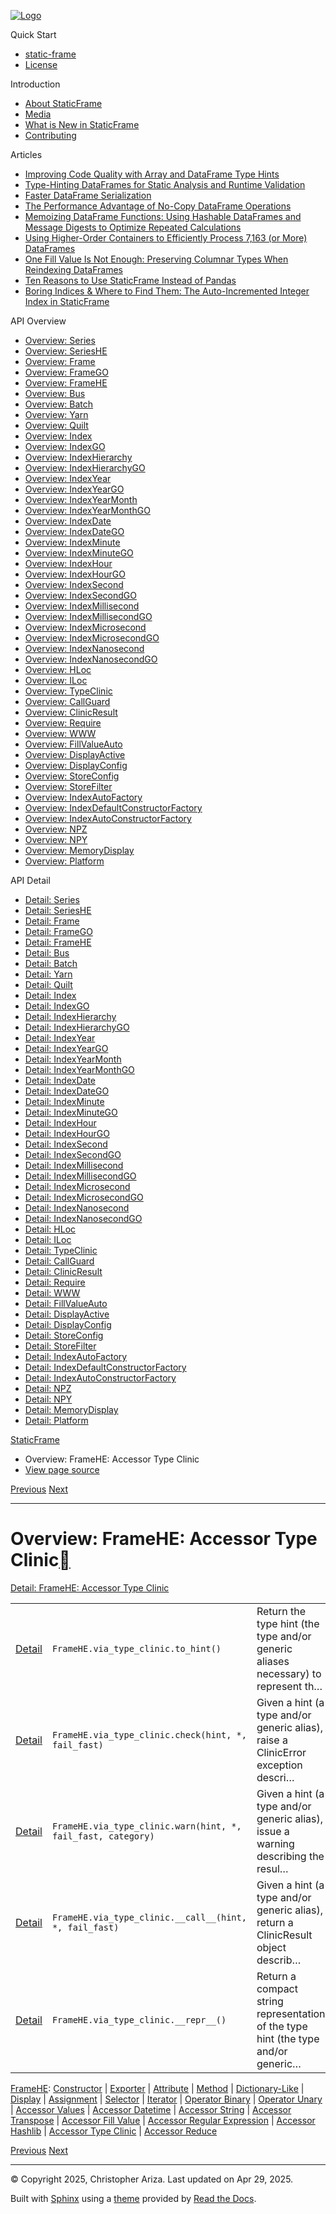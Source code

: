 [![Logo](../_static/sf-logo-web_icon-small.png)](../index.html)

Quick Start

* [static-frame](../readme.html)
* [License](../license.html)

Introduction

* [About StaticFrame](../intro.html)
* [Media](../intro.html#media)
* [What is New in StaticFrame](../new.html)
* [Contributing](../contributing.html)

Articles

* [Improving Code Quality with Array and DataFrame Type Hints](../articles/guard.html)
* [Type-Hinting DataFrames for Static Analysis and Runtime Validation](../articles/ftyping.html)
* [Faster DataFrame Serialization](../articles/serialize.html)
* [The Performance Advantage of No-Copy DataFrame Operations](../articles/no_copy.html)
* [Memoizing DataFrame Functions: Using Hashable DataFrames and Message Digests to Optimize Repeated Calculations](../articles/hash.html)
* [Using Higher-Order Containers to Efficiently Process 7,163 (or More) DataFrames](../articles/uhoc.html)
* [One Fill Value Is Not Enough: Preserving Columnar Types When Reindexing DataFrames](../articles/fill_value.html)
* [Ten Reasons to Use StaticFrame Instead of Pandas](../articles/upgrade.html)
* [Boring Indices & Where to Find Them: The Auto-Incremented Integer Index in StaticFrame](../articles/aiii.html)

API Overview

* [Overview: Series](series.html)
* [Overview: SeriesHE](series_he.html)
* [Overview: Frame](frame.html)
* [Overview: FrameGO](frame_go.html)
* [Overview: FrameHE](frame_he.html)
* [Overview: Bus](bus.html)
* [Overview: Batch](batch.html)
* [Overview: Yarn](yarn.html)
* [Overview: Quilt](quilt.html)
* [Overview: Index](index.html)
* [Overview: IndexGO](index_go.html)
* [Overview: IndexHierarchy](index_hierarchy.html)
* [Overview: IndexHierarchyGO](index_hierarchy_go.html)
* [Overview: IndexYear](index_year.html)
* [Overview: IndexYearGO](index_year_go.html)
* [Overview: IndexYearMonth](index_year_month.html)
* [Overview: IndexYearMonthGO](index_year_month_go.html)
* [Overview: IndexDate](index_date.html)
* [Overview: IndexDateGO](index_date_go.html)
* [Overview: IndexMinute](index_minute.html)
* [Overview: IndexMinuteGO](index_minute_go.html)
* [Overview: IndexHour](index_hour.html)
* [Overview: IndexHourGO](index_hour_go.html)
* [Overview: IndexSecond](index_second.html)
* [Overview: IndexSecondGO](index_second_go.html)
* [Overview: IndexMillisecond](index_millisecond.html)
* [Overview: IndexMillisecondGO](index_millisecond_go.html)
* [Overview: IndexMicrosecond](index_microsecond.html)
* [Overview: IndexMicrosecondGO](index_microsecond_go.html)
* [Overview: IndexNanosecond](index_nanosecond.html)
* [Overview: IndexNanosecondGO](index_nanosecond_go.html)
* [Overview: HLoc](hloc.html)
* [Overview: ILoc](iloc.html)
* [Overview: TypeClinic](type_clinic.html)
* [Overview: CallGuard](call_guard.html)
* [Overview: ClinicResult](clinic_result.html)
* [Overview: Require](require.html)
* [Overview: WWW](www.html)
* [Overview: FillValueAuto](fill_value_auto.html)
* [Overview: DisplayActive](display_active.html)
* [Overview: DisplayConfig](display_config.html)
* [Overview: StoreConfig](store_config.html)
* [Overview: StoreFilter](store_filter.html)
* [Overview: IndexAutoFactory](index_auto_factory.html)
* [Overview: IndexDefaultConstructorFactory](index_default_constructor_factory.html)
* [Overview: IndexAutoConstructorFactory](index_auto_constructor_factory.html)
* [Overview: NPZ](npz.html)
* [Overview: NPY](npy.html)
* [Overview: MemoryDisplay](memory_display.html)
* [Overview: Platform](platform.html)

API Detail

* [Detail: Series](../api_detail/series.html)
* [Detail: SeriesHE](../api_detail/series_he.html)
* [Detail: Frame](../api_detail/frame.html)
* [Detail: FrameGO](../api_detail/frame_go.html)
* [Detail: FrameHE](../api_detail/frame_he.html)
* [Detail: Bus](../api_detail/bus.html)
* [Detail: Batch](../api_detail/batch.html)
* [Detail: Yarn](../api_detail/yarn.html)
* [Detail: Quilt](../api_detail/quilt.html)
* [Detail: Index](../api_detail/index.html)
* [Detail: IndexGO](../api_detail/index_go.html)
* [Detail: IndexHierarchy](../api_detail/index_hierarchy.html)
* [Detail: IndexHierarchyGO](../api_detail/index_hierarchy_go.html)
* [Detail: IndexYear](../api_detail/index_year.html)
* [Detail: IndexYearGO](../api_detail/index_year_go.html)
* [Detail: IndexYearMonth](../api_detail/index_year_month.html)
* [Detail: IndexYearMonthGO](../api_detail/index_year_month_go.html)
* [Detail: IndexDate](../api_detail/index_date.html)
* [Detail: IndexDateGO](../api_detail/index_date_go.html)
* [Detail: IndexMinute](../api_detail/index_minute.html)
* [Detail: IndexMinuteGO](../api_detail/index_minute_go.html)
* [Detail: IndexHour](../api_detail/index_hour.html)
* [Detail: IndexHourGO](../api_detail/index_hour_go.html)
* [Detail: IndexSecond](../api_detail/index_second.html)
* [Detail: IndexSecondGO](../api_detail/index_second_go.html)
* [Detail: IndexMillisecond](../api_detail/index_millisecond.html)
* [Detail: IndexMillisecondGO](../api_detail/index_millisecond_go.html)
* [Detail: IndexMicrosecond](../api_detail/index_microsecond.html)
* [Detail: IndexMicrosecondGO](../api_detail/index_microsecond_go.html)
* [Detail: IndexNanosecond](../api_detail/index_nanosecond.html)
* [Detail: IndexNanosecondGO](../api_detail/index_nanosecond_go.html)
* [Detail: HLoc](../api_detail/hloc.html)
* [Detail: ILoc](../api_detail/iloc.html)
* [Detail: TypeClinic](../api_detail/type_clinic.html)
* [Detail: CallGuard](../api_detail/call_guard.html)
* [Detail: ClinicResult](../api_detail/clinic_result.html)
* [Detail: Require](../api_detail/require.html)
* [Detail: WWW](../api_detail/www.html)
* [Detail: FillValueAuto](../api_detail/fill_value_auto.html)
* [Detail: DisplayActive](../api_detail/display_active.html)
* [Detail: DisplayConfig](../api_detail/display_config.html)
* [Detail: StoreConfig](../api_detail/store_config.html)
* [Detail: StoreFilter](../api_detail/store_filter.html)
* [Detail: IndexAutoFactory](../api_detail/index_auto_factory.html)
* [Detail: IndexDefaultConstructorFactory](../api_detail/index_default_constructor_factory.html)
* [Detail: IndexAutoConstructorFactory](../api_detail/index_auto_constructor_factory.html)
* [Detail: NPZ](../api_detail/npz.html)
* [Detail: NPY](../api_detail/npy.html)
* [Detail: MemoryDisplay](../api_detail/memory_display.html)
* [Detail: Platform](../api_detail/platform.html)

[StaticFrame](../index.html)

* Overview: FrameHE: Accessor Type Clinic
* [View page source](../_sources/api_overview/frame_he-accessor_type_clinic.rst.txt)

[Previous](frame_he-accessor_hashlib.html "Overview: FrameHE: Accessor Hashlib")
[Next](frame_he-accessor_reduce.html "Overview: FrameHE: Accessor Reduce")

---

# Overview: FrameHE: Accessor Type Clinic[](#overview-framehe-accessor-type-clinic "Link to this heading")

[Detail: FrameHE: Accessor Type Clinic](../api_detail/frame_he-accessor_type_clinic.html#api-detail-framehe-accessor-type-clinic)

|  |  |  |
| --- | --- | --- |
| [Detail](../api_detail/frame_he-accessor_type_clinic.html#api-sig-framehe-via-type-clinic-to-hint) | `FrameHE.via_type_clinic.to_hint()` | Return the type hint (the type and/or generic aliases necessary) to represent th… |
| [Detail](../api_detail/frame_he-accessor_type_clinic.html#api-sig-framehe-via-type-clinic-check) | `FrameHE.via_type_clinic.check(hint, *, fail_fast)` | Given a hint (a type and/or generic alias), raise a ClinicError exception descri… |
| [Detail](../api_detail/frame_he-accessor_type_clinic.html#api-sig-framehe-via-type-clinic-warn) | `FrameHE.via_type_clinic.warn(hint, *, fail_fast, category)` | Given a hint (a type and/or generic alias), issue a warning describing the resul… |
| [Detail](../api_detail/frame_he-accessor_type_clinic.html#api-sig-framehe-via-type-clinic-call) | `FrameHE.via_type_clinic.__call__(hint, *, fail_fast)` | Given a hint (a type and/or generic alias), return a ClinicResult object describ… |
| [Detail](../api_detail/frame_he-accessor_type_clinic.html#api-sig-framehe-via-type-clinic-repr) | `FrameHE.via_type_clinic.__repr__()` | Return a compact string representation of the type hint (the type and/or generic… |

[FrameHE](frame_he.html#api-overview-framehe): [Constructor](frame_he-constructor.html#api-overview-framehe-constructor) | [Exporter](frame_he-exporter.html#api-overview-framehe-exporter) | [Attribute](frame_he-attribute.html#api-overview-framehe-attribute) | [Method](frame_he-method.html#api-overview-framehe-method) | [Dictionary-Like](frame_he-dictionary_like.html#api-overview-framehe-dictionary-like) | [Display](frame_he-display.html#api-overview-framehe-display) | [Assignment](frame_he-assignment.html#api-overview-framehe-assignment) | [Selector](frame_he-selector.html#api-overview-framehe-selector) | [Iterator](frame_he-iterator.html#api-overview-framehe-iterator) | [Operator Binary](frame_he-operator_binary.html#api-overview-framehe-operator-binary) | [Operator Unary](frame_he-operator_unary.html#api-overview-framehe-operator-unary) | [Accessor Values](frame_he-accessor_values.html#api-overview-framehe-accessor-values) | [Accessor Datetime](frame_he-accessor_datetime.html#api-overview-framehe-accessor-datetime) | [Accessor String](frame_he-accessor_string.html#api-overview-framehe-accessor-string) | [Accessor Transpose](frame_he-accessor_transpose.html#api-overview-framehe-accessor-transpose) | [Accessor Fill Value](frame_he-accessor_fill_value.html#api-overview-framehe-accessor-fill-value) | [Accessor Regular Expression](frame_he-accessor_regular_expression.html#api-overview-framehe-accessor-regular-expression) | [Accessor Hashlib](frame_he-accessor_hashlib.html#api-overview-framehe-accessor-hashlib) | [Accessor Type Clinic](#api-overview-framehe-accessor-type-clinic) | [Accessor Reduce](frame_he-accessor_reduce.html#api-overview-framehe-accessor-reduce)

[Previous](frame_he-accessor_hashlib.html "Overview: FrameHE: Accessor Hashlib")
[Next](frame_he-accessor_reduce.html "Overview: FrameHE: Accessor Reduce")

---

© Copyright 2025, Christopher Ariza.
Last updated on Apr 29, 2025.

Built with [Sphinx](https://www.sphinx-doc.org/) using a
[theme](https://github.com/readthedocs/sphinx_rtd_theme)
provided by [Read the Docs](https://readthedocs.org).